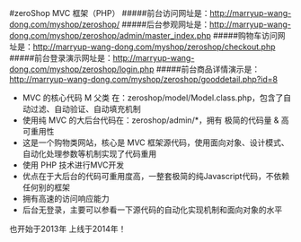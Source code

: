 #zeroShop MVC 框架（PHP）
#####前台访问网址是：http://marryup-wang-dong.com/myshop/zeroshop/
#####后台参观网址是：http://marryup-wang-dong.com/myshop/zeroshop/admin/master_index.php
#####购物车访问网址是：http://marryup-wang-dong.com/myshop/zeroshop/checkout.php
#####前台登录演示网址是：http://marryup-wang-dong.com/myshop/zeroshop/login.php
#####前台商品详情演示是：http://marryup-wang-dong.com/myshop/zeroshop/gooddetail.php?id=8
- MVC 的核心代码 M 父类 在：zeroshop/model/Model.class.php，包含了自动过滤、自动验证、自动填充机制
- 使用纯 MVC 的大后台代码在：zeroshop/admin/*，拥有 极简的代码量 & 高可重用性
- 这是一个购物类网站，核心是 MVC 框架源代码，使用面向对象、设计模式、自动化处理参数等机制实现了代码重用
- 使用 PHP 技术进行MVC开发
- 优点在于大后台的代码可重用度高，一整套极简的纯Javascript代码，不依赖任何别的框架
- 拥有高速的访问响应能力
- 后台无登录，主要可以参看一下源代码的自动化实现机制和面向对象的水平

也开始于2013年
上线于2014年！
